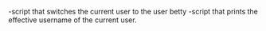 -script that switches the current user to the user betty
-script that prints the effective username of the current user.

